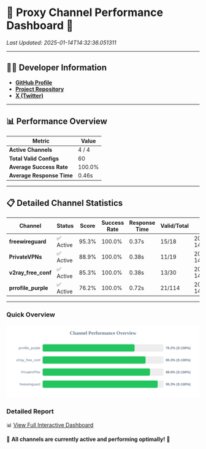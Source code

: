# 🌟 Proxy Channel Performance Dashboard 🌟

_Last Updated: 2025-01-14T14:32:36.051311_

---

## 👩‍💻 Developer Information

- **[GitHub Profile](https://github.com/4n0nymou3)**  
- **[Project Repository](https://github.com/4n0nymou3/multi-proxy-config-fetcher)**  
- **[X (Twitter)](https://x.com/4n0nymou3)**  

---

## 📊 Performance Overview

| Metric                | Value       |
|-----------------------|-------------|
| **Active Channels**   | 4 / 4       |
| **Total Valid Configs** | 60          |
| **Average Success Rate** | 100.0%      |
| **Average Response Time** | 0.46s       |

---

## 📋 Detailed Channel Statistics

| Channel          | Status     | Score  | Success Rate | Response Time | Valid/Total | Last Success               |
|------------------|------------|--------|--------------|---------------|-------------|----------------------------|
| **freewireguard**  | ✅ Active  | 95.3%  | 100.0% | 0.37s         | 15/18       | 2025-01-14T14:32:36.049956 |
| **PrivateVPNs**  | ✅ Active  | 88.9%  | 100.0% | 0.38s         | 11/19       | 2025-01-14T14:32:35.652327 |
| **v2ray_free_conf**  | ✅ Active  | 85.3%  | 100.0% | 0.38s         | 13/30       | 2025-01-14T14:32:35.230408 |
| **prrofile_purple**  | ✅ Active  | 76.2%  | 100.0% | 0.72s         | 21/114       | 2025-01-14T14:32:34.815520 |

---

### Quick Overview
<div align="center">
  <a href="https://raw.githubusercontent.com/nullluser/NullRepo/refs/heads/main/assets/channel_stats_chart.svg">
    <img src="https://raw.githubusercontent.com/nullluser/NullRepo/refs/heads/main/assets/channel_stats_chart.svg" alt="Source Performance Statistics" width="800">
  </a>
</div>

### Detailed Report
📊 [View Full Interactive Dashboard](https://htmlpreview.github.io/?https://github.com/nullluser/NullRepo/blob/main/assets/performance_report.html)

🎉 **All channels are currently active and performing optimally!** 🎉
